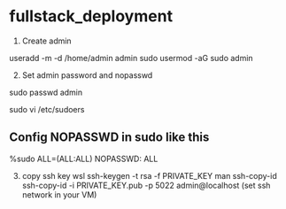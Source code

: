 # fullstack_deployment

1. Create admin

useradd -m -d /home/admin admin
sudo usermod -aG sudo admin

2. Set admin password and nopasswd

sudo passwd admin

sudo vi /etc/sudoers
## Config NOPASSWD in sudo like this
%sudo ALL=(ALL:ALL) NOPASSWD: ALL

3. copy ssh key
wsl
ssh-keygen -t rsa -f PRIVATE_KEY
man ssh-copy-id
ssh-copy-id -i PRIVATE_KEY.pub -p 5022 admin@localhost (set ssh network in your VM)

